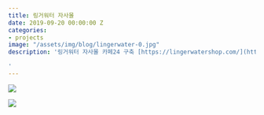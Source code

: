 ```yaml
---
title: 링거워터 자사몰
date: 2019-09-20 00:00:00 Z
categories:
- projects
image: "/assets/img/blog/lingerwater-0.jpg"
description: '링거워터 자사몰 카페24 구축 [https://lingerwatershop.com/](https://lingerwatershop.com/)

'
---
```


![](/assets/img/blog/lingerwater-1.png)

![](/assets/img/blog/lingerwater-2.png)